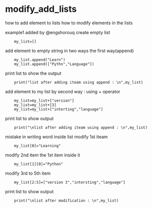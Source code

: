 # modify_add_lists
how to add element to lists
how to modify elements in the lists

example1
added by @engshorouq
create empty list

		my_list=[]

add element to empty string in two ways the first way(append)

		my_list.append("Learn")
		my_list.append(["Pythn","Language"])

print list to show the output


		print("list after adding iteam using append : \n",my_list)


add element to my list by second way : using + operator

		my_list=my_list+["version"]
		my_list=my_list+[3]
		my_list=my_list+["interting","language"]

print list to show output

		print("\nlist after adding iteam using append : \n",my_list)

mistake in writing word inside list
modify 1st iteam

		my_list[0]="Learning"
modify 2nd item the 1st item inside it

		my_list[1][0]="Python"
modify 3rd to 5th item

		my_list[2:5]=["version 3","intersting","language"]

print list to show output

		print("\nlist after modification : \n",my_list)

